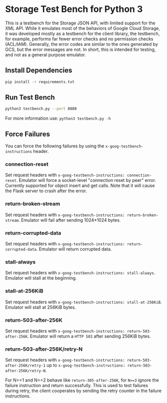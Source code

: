 # Storage Test Bench for Python 3

This is a testbench for the Storage JSON API, with limited support for the XML API. While it emulates most of the behaviors of Google Cloud Storage, it was developed mostly as a testbench for the client library, the testbench, for example, performs far fewer error checks and no permission checks (ACL/IAM). Generally, the error codes are similar to the ones generated by GCS, but the error messages are not. In short, this is intended for testing, and not as a general purpose emulator.

## Install Dependencies

```bash
pip install -r requirements.txt
```

## Run Test Bench

```bash
python3 testbench.py --port 8080
```

For more information use: `python3 testbench.py -h`

## Force Failures

You can force the following failures by using the `x-goog-testbench-instructions` header.

### connection-reset
Set request headers with `x-goog-testbench-instructions: connection-reset`.
Emulator will force a socket-level "connection reset by peer" error.
Currently supported for object insert and get calls. Note that it will cause the
Flask server to crash after the error.

### return-broken-stream

Set request headers with `x-goog-testbench-instructions: return-broken-stream`.
Emulator will fail after sending 1024*1024 bytes.

### return-corrupted-data

Set request headers with `x-goog-testbench-instructions: return-corrupted-data`.
Emulator will return corrupted data.

### stall-always

Set request headers with `x-goog-testbench-instructions: stall-always`.
Emulator will stall at the beginning.

### stall-at-256KiB

Set request headers with `x-goog-testbench-instructions: stall-at-256KiB`.
Emulator will stall at 256KiB bytes.

### return-503-after-256K

Set request headers with `x-goog-testbench-instructions: return-503-after-256K`.
Emulator will return a `HTTP 503` after sending 256KiB bytes.

### return-503-after-256K/retry-N

Set request headers with `x-goog-testbench-instructions: return-503-after-256K/retry-1` up to `x-goog-testbench-instructions: return-503-after-256K/retry-N`.

For N==1 and N==2 behave like `return-305-after-256K`, for `N>=3` ignore the failure instruction and return successfully. This is used to test failures during retry, the client cooperates by sending the retry counter in the failure instructions.
